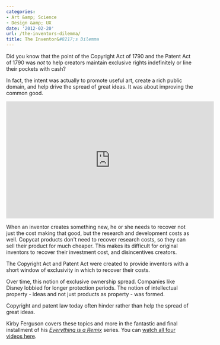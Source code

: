 ```yaml
---
categories:
- Art &amp; Science
- Design &amp; UX
date: '2012-02-20'
url: /the-inventors-dilemma/
title: The Inventor&#8217;s Dilemma
---
```


Did you know that the point of the Copyright Act of 1790 and the Patent Act of 1790 was <em>not</em> to help creators maintain exclusive rights indefinitely or line their pockets with cash?

In fact, the intent was actually to promote useful art, create a rich public domain, and help drive the spread of great ideas. It was about improving the common good.

<iframe class="alignc" src="https://player.vimeo.com/video/36881035" width="560" height="315" frameborder="0" webkitAllowFullScreen mozallowfullscreen allowFullScreen></iframe>

When an inventor creates something new, he or she needs to recover not just the cost making that good, but the research and development costs as well. Copycat products don't need to recover research costs, so they can sell their product for much cheaper. This makes its difficult for original inventors to recover their investment cost, and disincentives creators.

The Copyright Act and Patent Act were created to provide inventors with a short window of exclusivity in which to recover their costs.

Over time, this notion of exclusive ownership spread. Companies like Disney lobbied for longer protection periods. The notion of intellectual property - ideas and not just products as property - was formed.

Copyright and patent law today often hinder rather than help the spread of great ideas.

Kirby Ferguson covers these topics and more in the fantastic and final installment of his <em><a href="http://vimeo.com/36881035">Everything is a Remix</a></em> series. You can <a href="http://www.everythingisaremix.info/watch-the-series/">watch all four videos here</a>.